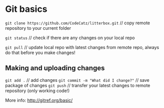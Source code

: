 # Git basics

`git clone https://github.com/CodeCatz/litterbox.git` // copy remote repository to your current folder 

`git status` // check if there are any changes on your local repo

`git pull` // update local repo with latest changes from remote repo, always do that before you make changes!

## Making and uploading changes

`git add .` // add changes
`git commit -m "What did I change?"` // save package of changes
`git push` // transfer your latest changes to remote repository (only working code!)

More info: http://gitref.org/basic/